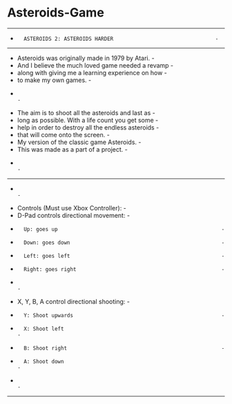 # Asteroids-Game

---------------------------------------------------------------
-		ASTEROIDS 2: ASTEROIDS HARDER		                          -
---------------------------------------------------------------
-	Asteroids was originally made in 1979 by Atari.	            -
-	And I believe the much loved game needed a revamp           -
-	along with giving me a learning experience on how           -
-	to make my own games.				                                -
-							                                                -
-	The aim is to shoot all the asteroids and last as           -
-	long as possible. With a life count you get some            -
-	help in order to destroy all the endless asteroids          -
-	that will come onto the screen.                             -
- My version of the classic game Asteroids.                   -
- This was made as a part of a project.                       -
-							                                                -
---------------------------------------------------------------
-							                                                -
- Controls (Must use Xbox Controller):			                  -
-	D-Pad controls directional movement:                        -
-		Up: goes up				                                        -
-		Down: goes down				                                    -
-		Left: goes left				                                    -
-		Right: goes right			                                    -
-                                         							      -
-	X, Y, B, A control directional shooting:            	      -
-		Y: Shoot upwards			                                    -
-		X: Shoot left				                                      -
-		B: Shoot right				                                    -
-		A: Shoot down				                                      -
-							                                                -
---------------------------------------------------------------
